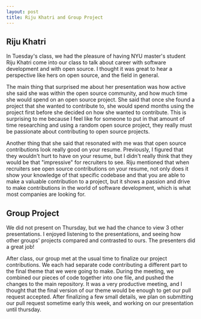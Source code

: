 ```yaml
---
layout: post
title: Riju Khatri and Group Project
---
```


## Riju Khatri

In Tuesday's class, we had the pleasure of having NYU master's student Riju Khatri come into our class to talk about career with software development and with open source. I thought it was great to hear a perspective like hers on open source, and the field in general. 

<!--more-->

The main thing that surprised me about her presentation was how active she said she was within the open source community, and how much time she would spend on an open source project. She said that once she found a project that she wanted to contribute to, she would spend months using the project first before she decided on how she wanted to contribute. This is surprising to me because I feel like for someone to put in that amount of time researching and using a random open source project, they really must be passionate about contributing to open source projects. 

Another thing that she said that resonated with me was that open source contributions look really good on your resume. Previously, I figured that they wouldn't hurt to have on your resume, but I didn't really think that they would be that "impressive" for recruiters to see. Riju mentioned that when recruiters see open source contributions on your resume, not only does it show your knowledge of that specific codebase and that you are able to make a valuable contribution to a project, but it shows a passion and drive to make contributions in the world of software development, which is what most companies are looking for. 


## Group Project


We did not present on Thursday, but we had the chance to view 3 other presentations. I enjoyed listening to the presentations, and seeing how other groups' projects compared and contrasted to ours. The presenters did a great job!

After class, our group met at the usual time to finalize our project contributions. We each had separate code contributing a different part to the final theme that we were going to make. During the meeting, we combined our pieces of code together into one file, and pushed the changes to the main repository. It was a very productive meeting, and I thought that the final version of our theme would be enough to get our pull request accepted. After finalizing a few small details, we plan on submitting our pull request sometime early this week, and working on our presentation until thursday. 







